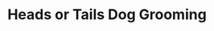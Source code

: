 ---
title: "Heads or Tails Dog Grooming"
url: /oswego/heads-or-tails-dog-grooming/
shop: pet grooming
---